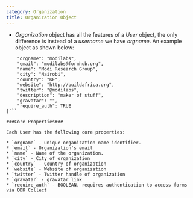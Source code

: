 ```yaml
---
category: Organization
title: Organization Object
---
```


* *Organization* object has all the features of a *User* object, the only difference is instead of a *username* we have *orgname*.
An example object as shown below:

```{
    "orgname": "modilabs",
    "email": "modilabs@formhub.org",
    "name": "Modi Research Group",
    "city": "Nairobi",
    "country": "KE",
    "website": "http://buildafrica.org",
    "twitter": "@modilabs",
    "description": "maker of stuff",
    "gravatar": "",
    "require_auth": TRUE
}```

###Core Properties###
    
Each User has the following core properties:
    
* `orgname` - unique organization name identifier.
* `email` - Organization's email
* `name` - Name of the organization.
* `city` - City of organization
* `country` - Country of organization  
* `website` - Website of organization
* `twitter` - Twitter handle of organization
* `gravatar` - gravatar link
* `require_auth` - BOOLEAN, requires authentication to access forms via ODK Collect
